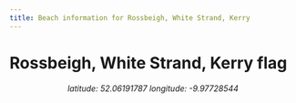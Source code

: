 ```yaml
---
title: Beach information for Rossbeigh, White Strand, Kerry
---
```

# Rossbeigh, White Strand, Kerry <span class="material-icons" color="blue">flag</span>

<div align="center"><i>latitude: 52.06191787 longitude: -9.97728544</i></div>
